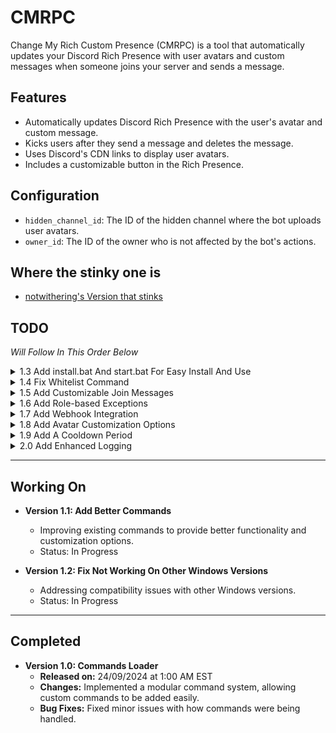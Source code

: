 # CMRPC

Change My Rich Custom Presence (CMRPC) is a tool that automatically updates your Discord Rich Presence with user avatars and custom messages when someone joins your server and sends a message.

## Features

- Automatically updates Discord Rich Presence with the user's avatar and custom message.
- Kicks users after they send a message and deletes the message.
- Uses Discord's CDN links to display user avatars.
- Includes a customizable button in the Rich Presence.

## Configuration

- `hidden_channel_id`: The ID of the hidden channel where the bot uploads user avatars.
- `owner_id`: The ID of the owner who is not affected by the bot's actions.

## Where the stinky one is
- [notwithering's Version that stinks](https://github.com/notwithering/rpcmsg)

## TODO 

*Will Follow In This Order Below*

<details>
<summary>1.3 Add install.bat And start.bat For Easy Install And Use</summary>

- Provide a simple installation and start process with batch files for easier setup.

</details>

<details>
<summary>1.4 Fix Whitelist Command</summary>

- Correct issues with the whitelist command to ensure it properly exempts certain users from bot actions.

</details>

<details>
<summary>1.5 Add Customizable Join Messages</summary>

- Allow server owners to customize the welcome/join message for new users.
- Support placeholders like `{username}`, `{server_name}`, and `{timestamp}`.

</details>

<details>
<summary>1.6 Add Role-based Exceptions</summary>

- Enable role-based exceptions so users with specific roles won’t be kicked or have their messages deleted.

</details>

<details>
<summary>1.7 Add Webhook Integration</summary>

- Implement webhook support for notifying external platforms (Slack, Discord channels, etc.) when a user joins.

</details>

<details>
<summary>1.8 Add Avatar Customization Options</summary>

- Provide simple avatar effects like grayscale or pixelation for visual customization.

</details>

<details>
<summary>1.9 Add A Cooldown Period</summary>

- Add a cooldown feature to prevent users from rejoining and spamming after they are kicked.

</details>

<details>
<summary>2.0 Add Enhanced Logging</summary>

- Improve logging to track kicked users, message deletions, and other bot actions with detailed timestamps.
- Support exportable logs (e.g., CSV).

</details>

---

## Working On

- **Version 1.1: Add Better Commands**
    - Improving existing commands to provide better functionality and customization options.
    - Status: In Progress

- **Version 1.2: Fix Not Working On Other Windows Versions**
    - Addressing compatibility issues with other Windows versions.
    - Status: In Progress

---

## Completed

- **Version 1.0: Commands Loader**
    - **Released on:** 24/09/2024 at 1:00 AM EST
    - **Changes:** Implemented a modular command system, allowing custom commands to be added easily.
    - **Bug Fixes:** Fixed minor issues with how commands were being handled.


